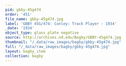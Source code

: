 ```yaml
---
pid: gbby-45g474
order: '451'
file_name: gbby-45g474.jpg
label: 'GBBY 45G/474: Conley: Track Player - 1934'
_date: '1934'
object_type: glass plate negative
source: http://archives.nd.edu/Bagby/GBBY-45g474.jpg
thumbnail: "/_data/raw_images/bagby/gbby-45g474.jpg"
full: "/_data/raw_images/bagby/gbby-45g474.jpg"
layout: bagby_item
collection: bagby
---
```

